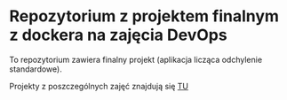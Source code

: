 # Repozytorium z projektem finalnym z dockera na zajęcia DevOps 

To repozytorium zawiera finalny projekt (aplikacja licząca odchylenie standardowe).

Projekty z poszczególnych zajęć znajdują się [TU](https://github.com/gnapiorkowski/docker-DevOps-partial-projects)
